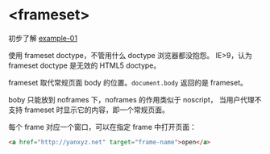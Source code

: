 # \<frameset>


初步了解 [example-01](example-01/index.html)

使用 frameset doctype，不管用什么 doctype 浏览器都没抱怨。
IE>9，认为 frameset doctype 是无效的 HTML5 doctype。

frameset 取代常规页面 body 的位置。`document.body` 返回的是 frameset。

boby 只能放到 noframes 下，noframes 的作用类似于 noscript，
当用户代理不支持 frameset 时显示它的内容，即一个常规页面。

每个 frame 对应一个窗口，可以在指定 frame 中打开页面：

```html
<a href="http://yanxyz.net" target="frame-name">open</a>
```
